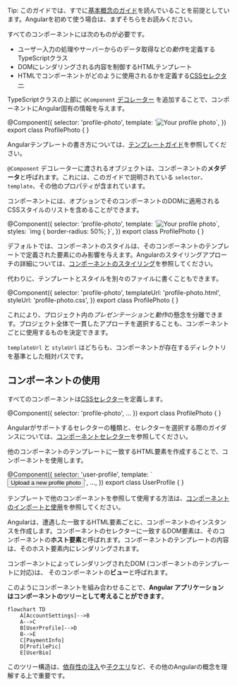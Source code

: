 <docs-decorative-header title="コンポーネントの構造" imgSrc="adev/src/assets/images/components.svg"> <!-- markdownlint-disable-line -->
</docs-decorative-header>

Tip: このガイドでは、すでに[基本概念のガイド](essentials)を読んでいることを前提としています。Angularを初めて使う場合は、まずそちらをお読みください。

すべてのコンポーネントには次のものが必要です。

* ユーザー入力の処理やサーバーからのデータ取得などの*動作*を定義するTypeScriptクラス
* DOMにレンダリングされる内容を制御するHTMLテンプレート
* HTMLでコンポーネントがどのように使用されるかを定義する[CSSセレクター](https://developer.mozilla.org/docs/Learn/CSS/Building_blocks/Selectors)

TypeScriptクラスの上部に `@Component` [デコレーター](https://www.typescriptlang.org/docs/handbook/decorators.html) を追加することで、コンポーネントにAngular固有の情報を与えます。

<docs-code language="ts" highlight="[1, 2, 3, 4]">
@Component({
  selector: 'profile-photo',
  template: `<img src="profile-photo.jpg" alt="Your profile photo">`,
})
export class ProfilePhoto { }
</docs-code>

Angularテンプレートの書き方については、[テンプレートガイド](guide/templates)を参照してください。

`@Component` デコレーターに渡されるオブジェクトは、コンポーネントの**メタデータ**と呼ばれます。これには、このガイドで説明されている `selector`、`template`、その他のプロパティが含まれています。

コンポーネントには、オプションでそのコンポーネントのDOMに適用されるCSSスタイルのリストを含めることができます。

<docs-code language="ts" highlight="[4]">
@Component({
  selector: 'profile-photo',
  template: `<img src="profile-photo.jpg" alt="Your profile photo">`,
  styles: `img { border-radius: 50%; }`,
})
export class ProfilePhoto { }
</docs-code>

デフォルトでは、コンポーネントのスタイルは、そのコンポーネントのテンプレートで定義された要素にのみ影響を与えます。Angularのスタイリングアプローチの詳細については、[コンポーネントのスタイリング](guide/components/styling)を参照してください。

代わりに、テンプレートとスタイルを別々のファイルに書くこともできます。

<docs-code language="ts" highlight="[3, 4]">
@Component({
  selector: 'profile-photo',
  templateUrl: 'profile-photo.html',
  styleUrl: 'profile-photo.css',
})
export class ProfilePhoto { }
</docs-code>

これにより、プロジェクト内の*プレゼンテーション*と*動作*の懸念を分離できます。プロジェクト全体で一貫したアプローチを選択することも、コンポーネントごとに使用するものを決定できます。

`templateUrl` と `styleUrl` はどちらも、コンポーネントが存在するディレクトリを基準とした相対パスです。

## コンポーネントの使用

すべてのコンポーネントは[CSSセレクター](https://developer.mozilla.org/docs/Learn/CSS/Building_blocks/Selectors)を定義します。

<docs-code language="ts" highlight="[2]">
@Component({
  selector: 'profile-photo',
  ...
})
export class ProfilePhoto { }
</docs-code>

Angularがサポートするセレクターの種類と、セレクターを選択する際のガイダンスについては、[コンポーネントセレクター](guide/components/selectors)を参照してください。

他のコンポーネントのテンプレートに一致するHTML要素を作成することで、コンポーネントを使用します。

<docs-code language="ts" highlight="[4]">
@Component({
  selector: 'user-profile',
  template: `
    <profile-photo />
    <button>Upload a new profile photo</button>`,
  ...,
})
export class UserProfile { }
</docs-code>

テンプレートで他のコンポーネントを参照して使用する方法は、[コンポーネントのインポートと使用](guide/components/importing)を参照してください。

Angularは、遭遇した一致するHTML要素ごとに、コンポーネントのインスタンスを作成します。コンポーネントのセレクターに一致するDOM要素は、そのコンポーネントの**ホスト要素**と呼ばれます。コンポーネントのテンプレートの内容は、そのホスト要素内にレンダリングされます。

コンポーネントによってレンダリングされたDOM (コンポーネントのテンプレートに対応)は、
そのコンポーネントの**ビュー**と呼ばれます。

このようにコンポーネントを組み合わせることで、**Angular アプリケーションはコンポーネントのツリーとして考えることができます**。

```mermaid
flowchart TD
    A[AccountSettings]-->B
    A-->C
    B[UserProfile]-->D
    B-->E
    C[PaymentInfo]
    D[ProfilePic]
    E[UserBio]
```


このツリー構造は、[依存性の注入](guide/di)や[子クエリ](guide/components/queries)など、その他のAngularの概念を理解する上で重要です。
